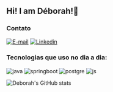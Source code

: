## Hi! I am Déborah!👋

### Contato

[![E-mail](https://img.shields.io/badge/Gmail-D14836?style=for-the-badge&logo=gmail&logoColor=white)](mailto:deborahcrstna@gmail.com)
[![Linkedin](https://img.shields.io/badge/LinkedIn-0077B5?style=for-the-badge&logo=linkedin&logoColor=white)](https://www.linkedin.com/in/barbosadeborah/)

### Tecnologias que uso no dia a dia:
<div style="display: inline_block">
  <img alt="java" align="center" src="https://img.shields.io/badge/Java-ED8B00?style=for-the-badge&logo=openjdk&logoColor=white">
  <img alt="springboot" align="center" src="https://img.shields.io/badge/Spring-6DB33F?style=for-the-badge&logo=spring&logoColor=white">
  <img alt="postgre" align="center" src="https://img.shields.io/badge/PostgreSQL-316192?style=for-the-badge&logo=postgresql&logoColor=white">
  <img alt="js" align="center" src="https://img.shields.io/badge/JavaScript-F7DF1E?style=for-the-badge&logo=javascript&logoColor=black">


![Deborah's GitHub stats](https://github-readme-stats.vercel.app/api?username=deborahcrstna&show_icons=true&theme=dark)
